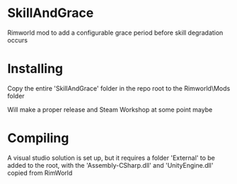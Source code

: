 # SkillAndGrace
Rimworld mod to add a configurable grace period before skill degradation occurs

# Installing 
Copy the entire 'SkillAndGrace' folder in the repo root to the Rimworld\Mods folder

Will make a proper release and Steam Workshop at some point maybe

# Compiling
A visual studio solution is set up, but it requires a folder 'External' to be added to the root, with the 'Assembly-CSharp.dll' and 'UnityEngine.dll' copied from RimWorld
